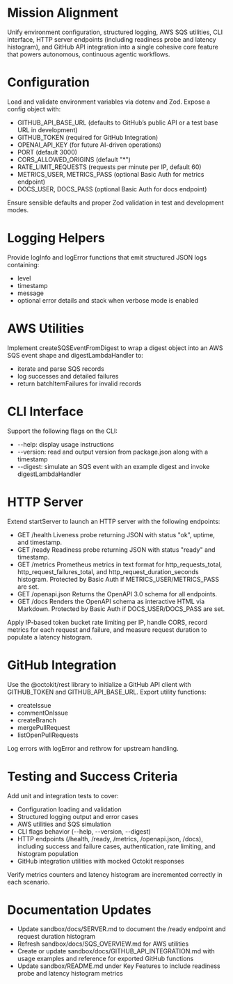 # Mission Alignment

Unify environment configuration, structured logging, AWS SQS utilities, CLI interface, HTTP server endpoints (including readiness probe and latency histogram), and GitHub API integration into a single cohesive core feature that powers autonomous, continuous agentic workflows.

# Configuration

Load and validate environment variables via dotenv and Zod. Expose a config object with:

- GITHUB_API_BASE_URL (defaults to GitHub’s public API or a test base URL in development)
- GITHUB_TOKEN (required for GitHub Integration)
- OPENAI_API_KEY (for future AI-driven operations)
- PORT (default 3000)
- CORS_ALLOWED_ORIGINS (default "*")
- RATE_LIMIT_REQUESTS (requests per minute per IP, default 60)
- METRICS_USER, METRICS_PASS (optional Basic Auth for metrics endpoint)
- DOCS_USER, DOCS_PASS (optional Basic Auth for docs endpoint)

Ensure sensible defaults and proper Zod validation in test and development modes.

# Logging Helpers

Provide logInfo and logError functions that emit structured JSON logs containing:

- level
- timestamp
- message
- optional error details and stack when verbose mode is enabled

# AWS Utilities

Implement createSQSEventFromDigest to wrap a digest object into an AWS SQS event shape and digestLambdaHandler to:

- iterate and parse SQS records
- log successes and detailed failures
- return batchItemFailures for invalid records

# CLI Interface

Support the following flags on the CLI:

- --help: display usage instructions
- --version: read and output version from package.json along with a timestamp
- --digest: simulate an SQS event with an example digest and invoke digestLambdaHandler

# HTTP Server

Extend startServer to launch an HTTP server with the following endpoints:

- GET /health
  Liveness probe returning JSON with status "ok", uptime, and timestamp.
- GET /ready
  Readiness probe returning JSON with status "ready" and timestamp.
- GET /metrics
  Prometheus metrics in text format for http_requests_total, http_request_failures_total, and http_request_duration_seconds histogram. Protected by Basic Auth if METRICS_USER/METRICS_PASS are set.
- GET /openapi.json
  Returns the OpenAPI 3.0 schema for all endpoints.
- GET /docs
  Renders the OpenAPI schema as interactive HTML via Markdown. Protected by Basic Auth if DOCS_USER/DOCS_PASS are set.

Apply IP-based token bucket rate limiting per IP, handle CORS, record metrics for each request and failure, and measure request duration to populate a latency histogram.

# GitHub Integration

Use the @octokit/rest library to initialize a GitHub API client with GITHUB_TOKEN and GITHUB_API_BASE_URL. Export utility functions:

- createIssue
- commentOnIssue
- createBranch
- mergePullRequest
- listOpenPullRequests

Log errors with logError and rethrow for upstream handling.

# Testing and Success Criteria

Add unit and integration tests to cover:

- Configuration loading and validation
- Structured logging output and error cases
- AWS utilities and SQS simulation
- CLI flags behavior (--help, --version, --digest)
- HTTP endpoints (/health, /ready, /metrics, /openapi.json, /docs), including success and failure cases, authentication, rate limiting, and histogram population
- GitHub integration utilities with mocked Octokit responses

Verify metrics counters and latency histogram are incremented correctly in each scenario.

# Documentation Updates

- Update sandbox/docs/SERVER.md to document the /ready endpoint and request duration histogram
- Refresh sandbox/docs/SQS_OVERVIEW.md for AWS utilities
- Create or update sandbox/docs/GITHUB_API_INTEGRATION.md with usage examples and reference for exported GitHub functions
- Update sandbox/README.md under Key Features to include readiness probe and latency histogram metrics